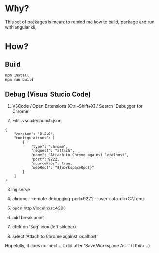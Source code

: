 # Why?

This set of packages is meant to remind me how to build, package and run with angular cli; 

# How?

## Build

```
npm install 
npm run build
```

## Debug (Visual Studio Code)

1. VSCode / Open Extensions (Ctrl+Shift+X) / Search 'Debugger for Chrome'

2. Edit .vscode/launch.json 
```
{
    "version": "0.2.0",
    "configurations": [
        {
            "type": "chrome",
            "request": "attach",
            "name": "Attach to Chrome against localhost",
            "port": 9222,
            "sourceMaps": true,
            "webRoot": "${workspaceRoot}"
        }
    ]
}
```
3. ng serve

4. chrome --remote-debugging-port=9222 --user-data-dir=C:\Temp
5. open http://localhost:4200

6. add break point
7. click on 'Bug' icon (left sidebar)  
8. select 'Attach to Chrome against localhost' 

Hopefully, it does connect... It did after 'Save Workspace As...' (I think...)
